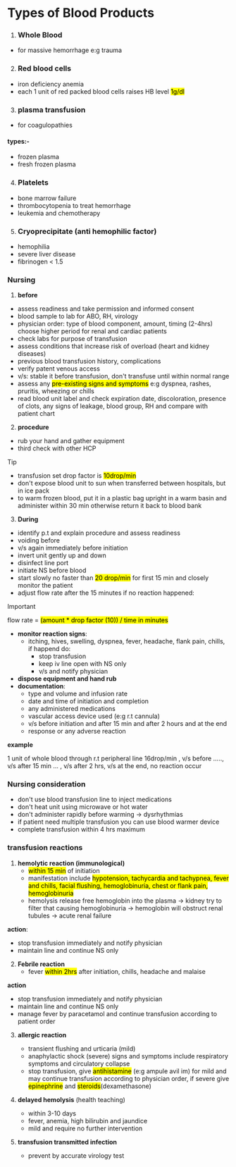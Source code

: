 # Types of Blood Products

1. ### Whole Blood
- for massive hemorrhage e:g trauma
2. ### Red blood cells
- iron deficiency anemia
- each 1 unit of red packed blood cells raises HB level <mark>1g/dl</mark>
3. ### plasma transfusion
- for coagulopathies
#### types:-
- frozen plasma
- fresh frozen plasma
4. ### Platelets
- bone marrow failure
- thrombocytopenia to treat hemorrhage
- leukemia and chemotherapy
5. ### Cryoprecipitate (anti hemophilic factor)
- hemophilia
- severe liver disease
- fibrinogen < 1.5

### Nursing

1. **before** 
- assess readiness and take permission and informed consent
- blood sample to lab for ABO, RH, virology
- physician order: type of blood component, amount, timing (2-4hrs) choose higher period for renal and cardiac patients
- check labs for purpose of transfusion
- assess conditions that increase risk of overload (heart and kidney diseases)
- previous blood transfusion history, complications
- verify patent venous access
- v/s: stable it before transfusion, don't transfuse until within normal range
- assess any <mark>pre-existing signs and symptoms</mark> e:g dyspnea, rashes, pruritis, wheezing or chills
- read blood unit label and check expiration date, discoloration, presence of clots, any signs of leakage, blood group, RH and compare with patient chart

2. **procedure**
- rub your hand and gather equipment
- third check with other HCP
> [!TIP]
> - transfusion set drop factor is <mark>10drop/min</mark>
> - don't expose blood unit to sun when transferred between hospitals, but in ice pack
> - to warm frozen blood, put it in a plastic bag upright in a warm basin and administer within 30 min otherwise return it back to blood bank 

3. **During**
- identify p.t and explain procedure and assess readiness
- voiding before
- v/s again immediately before initiation
- invert unit gently up and down
- disinfect line port
- initiate NS before blood
- start slowly no faster than <mark>20 drop/min</mark> for first 15 min and closely monitor the patient
- adjust flow rate after the 15 minutes if no reaction happened:
>[!IMPORTANT]
> flow rate = <mark>(amount * drop factor (10)) / time in minutes</mark>
- **monitor reaction signs**:
	- itching, hives, swelling, dyspnea, fever, headache, flank pain, chills, if happend do:
		- stop transfusion
		- keep iv line open with NS only
		- v/s and notify physician
- **dispose equipment and hand rub**
- **documentation**:
	- type and volume and infusion rate
	- date and time of initiation and completion
	- any administered medications
	- vascular access device used (e:g r.t cannula)
	- v/s before initiation and after 15 min and after 2 hours and at the end
	- response or any adverse reaction
 
**example**

1 unit of whole blood through r.t peripheral line 16drop/min , v/s before ....., v/s after 15 min ... , v/s after 2 hrs, v/s at the end, no reaction occur

### Nursing consideration
- don't use blood transfusion line to inject medications
- don't heat unit using microwave or hot water
- don't administer rapidly before warming -> dysrhythmias
- if patient need multiple transfusion you can use blood warmer device
- complete transfusion within 4 hrs maximum

###  transfusion reactions

1. **hemolytic reaction (immunological)**
	- <mark>within 15 min</mark> of initiation
	- manifestation include <mark>hypotension, tachycardia and tachypnea, fever and chills, facial flushing, hemoglobinuria, chest or flank pain, hemoglobinuria</mark>
	- hemolysis release free hemoglobin into the plasma -> kidney try to filter that causing hemoglobinuria -> hemoglobin will obstruct renal tubules -> acute renal failure
 
**action**:

- stop transfusion immediately and notify physician
- maintain line and continue NS only

2. **Febrile reaction**
	- fever <mark>within 2hrs</mark> after initiation, chills, headache and malaise

**action**

- stop transfusion immediately and notify physician
- maintain line and continue NS only
- manage fever by paracetamol and continue transfusion according to patient order

3. **allergic reaction**
	- transient flushing and urticaria (mild)
	- anaphylactic shock (severe) signs and symptoms include respiratory symptoms and circulatory collapse
	- stop transfusion, give <mark>antihistamine</mark> (e:g ampule avil im) for mild and may continue transfusion according to physician order, if severe give <mark>epinephrine</mark> and <mark>steroids</mark>(dexamethasone)

4. **delayed hemolysis** (health teaching)
	- within 3-10 days
	- fever, anemia, high bilirubin and jaundice
	- mild and require no further intervention
	
5. **transfusion transmitted infection**
	- prevent by accurate virology test
